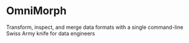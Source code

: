 # OmniMorph
Transform, inspect, and merge data formats with a single command-line Swiss Army knife for data engineers
